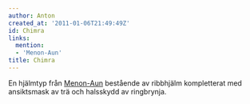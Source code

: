 ```yaml
---
author: Anton
created_at: '2011-01-06T21:49:49Z'
id: Chimra
links:
  mention:
  - 'Menon-Aun'
title: Chimra
---
```


En hjälmtyp från [Menon-Aun] bestående av ribbhjälm kompletterat med ansiktsmask av trä och
halsskydd av ringbrynja.

  [Menon-Aun]: Menon-Aun
